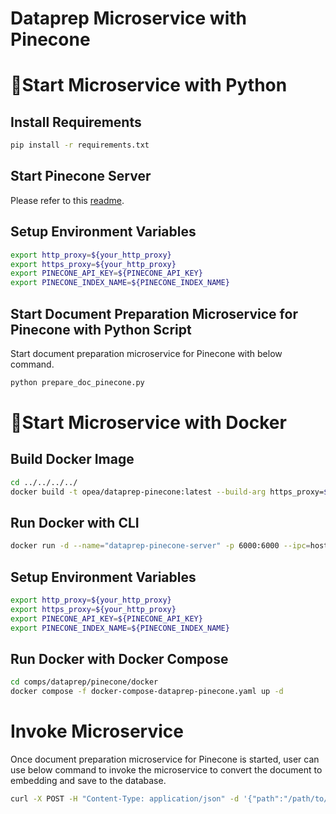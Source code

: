 # Dataprep Microservice with Pinecone

# 🚀Start Microservice with Python

## Install Requirements

```bash
pip install -r requirements.txt
```

## Start Pinecone Server

Please refer to this [readme](../../../vectorstores/langchain/pinecone/README.md).

## Setup Environment Variables

```bash
export http_proxy=${your_http_proxy}
export https_proxy=${your_http_proxy}
export PINECONE_API_KEY=${PINECONE_API_KEY}
export PINECONE_INDEX_NAME=${PINECONE_INDEX_NAME}
```

## Start Document Preparation Microservice for Pinecone with Python Script

Start document preparation microservice for Pinecone with below command.

```bash
python prepare_doc_pinecone.py
```

# 🚀Start Microservice with Docker

## Build Docker Image

```bash
cd ../../../../
docker build -t opea/dataprep-pinecone:latest --build-arg https_proxy=$https_proxy --build-arg http_proxy=$http_proxy -f comps/dataprep/pinecone/docker/Dockerfile .
```

## Run Docker with CLI

```bash
docker run -d --name="dataprep-pinecone-server" -p 6000:6000 --ipc=host -e http_proxy=$http_proxy -e https_proxy=$https_proxy opea/dataprep-pinecone:latest
```

## Setup Environment Variables

```bash
export http_proxy=${your_http_proxy}
export https_proxy=${your_http_proxy}
export PINECONE_API_KEY=${PINECONE_API_KEY}
export PINECONE_INDEX_NAME=${PINECONE_INDEX_NAME}
```

## Run Docker with Docker Compose

```bash
cd comps/dataprep/pinecone/docker
docker compose -f docker-compose-dataprep-pinecone.yaml up -d
```

# Invoke Microservice

Once document preparation microservice for Pinecone is started, user can use below command to invoke the microservice to convert the document to embedding and save to the database.

```bash
curl -X POST -H "Content-Type: application/json" -d '{"path":"/path/to/document"}' http://localhost:6000/v1/dataprep
```
